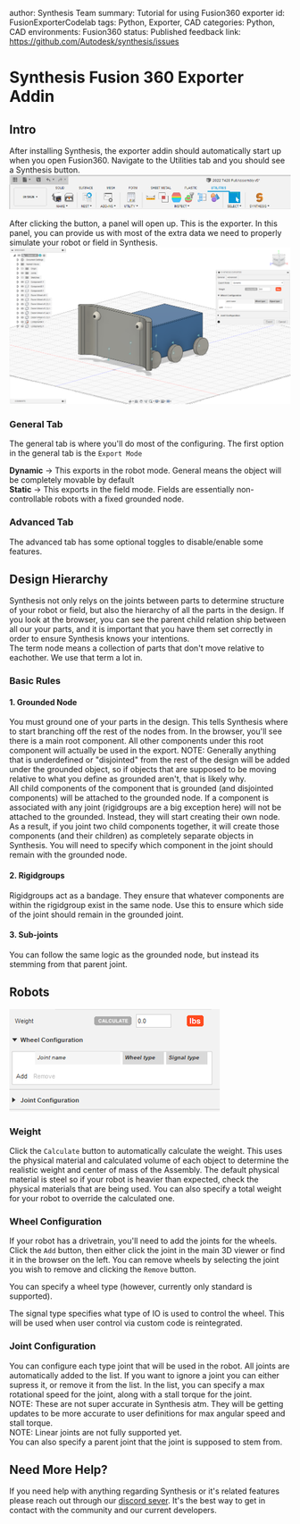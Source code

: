 author: Synthesis Team
summary: Tutorial for using Fusion360 exporter
id: FusionExporterCodelab
tags: Python, Exporter, CAD
categories: Python, CAD
environments: Fusion360
status: Published
feedback link: https://github.com/Autodesk/synthesis/issues

# Synthesis Fusion 360 Exporter Addin

## Intro

After installing Synthesis, the exporter addin should automatically start up when you open Fusion360. Navigate to the Utilities tab and you should see a Synthesis button.
![image](img/fusion/exporter-button.png)

After clicking the button, a panel will open up. This is the exporter. In this panel, you can provide us with most of the extra data we need to properly simulate your robot or field in Synthesis.
![image](img/fusion/exporter-panel.png)

### General Tab

The general tab is where you'll do most of the configuring.
The first option in the general tab is the `Export Mode`

**Dynamic** -> This exports in the robot mode. General means the object will be completely movable by default\
**Static** -> This exports in the field mode. Fields are essentially non-controllable robots with a fixed grounded node.

### Advanced Tab

The advanced tab has some optional toggles to disable/enable some features.

## Design Hierarchy

Synthesis not only relys on the joints between parts to determine structure of your robot or field, but also the hierarchy of all the parts in the design.
If you look at the browser, you can see the parent child relation ship between all our your parts, and it is important that you have them set correctly in order to ensure Synthesis knows your intentions.
<br/>
The term node means a collection of parts that don't move relative to eachother. We use that term a lot in.

### Basic Rules

#### 1. Grounded Node

You must ground one of your parts in the design. This tells Synthesis where to start branching off the rest of the nodes from.
In the browser, you'll see there is a main root component. All other components under this root component will actually be used in the export.
NOTE: Generally anything that is underdefined or "disjointed" from the rest of the design will be added under the grounded object, so if objects that are supposed to be moving relative to what you define as grounded aren't, that is likely why.
<br />
All child components of the component that is grounded (and disjointed components) will be attached to the grounded node.
If a component is associated with any joint (rigidgroups are a big exception here) will not be attached to the grounded. Instead, they will start creating their own node.
As a result, if you joint two child components together, it will create those components (and their children) as completely separate objects in Synthesis. You will need
to specify which component in the joint should remain with the grounded node.

#### 2. Rigidgroups

Rigidgroups act as a bandage. They ensure that whatever components are within the rigidgroup exist in the same node. Use this to ensure which side of the joint should remain in the grounded joint.

#### 3. Sub-joints

You can follow the same logic as the grounded node, but instead its stemming from that parent joint.

## Robots
![image](img/fusion/exporter-robot.png)

### Weight

Click the `Calculate` button to automatically calculate the weight. This uses the physical material and calculated volume of each object to determine the realistic weight and center of mass of the Assembly.
The default physical material is steel so if your robot is heavier than expected, check the physical materials that are being used.
You can also specify a total weight for your robot to override the calculated one.

### Wheel Configuration

If your robot has a drivetrain, you'll need to add the joints for the wheels. Click the `Add` button, then either click the joint in the main 3D viewer or find it in the browser on the left. You can remove wheels by selecting the joint you wish to remove and clicking the `Remove` button.

You can specify a wheel type (however, currently only standard is supported).

The signal type specifies what type of IO is used to control the wheel. This will be used when user control via custom code is reintegrated.

### Joint Configuration

You can configure each type joint that will be used in the robot. All joints are automatically added to the list. If you want to ignore a joint you can either supress it, or remove it from the list. In the list, you can specify a max rotational speed for the joint, along with a stall torque for the joint.
<br/>
NOTE: These are not super accurate in Synthesis atm. They will be getting updates to be more accurate to user definitions for max angular speed and stall torque.
<br/>
NOTE: Linear joints are not fully supported yet.
<br/>
You can also specify a parent joint that the joint is supposed to stem from.

## Need More Help?

If you need help with anything regarding Synthesis or it's related features please reach out through our
[discord sever](https://www.discord.gg/hHcF9AVgZA). It's the best way to get in contact with the community and our current developers.
